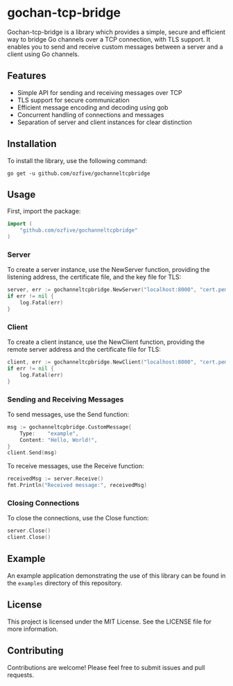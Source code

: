 # gochan-tcp-bridge

Gochan-tcp-bridge is a library which provides a simple, secure and efficient way to bridge Go channels over a TCP connection, with TLS support. It enables you to send and receive custom messages between a server and a client using Go channels.

## Features

* Simple API for sending and receiving messages over TCP
* TLS support for secure communication
* Efficient message encoding and decoding using gob
* Concurrent handling of connections and messages
* Separation of server and client instances for clear distinction

## Installation

To install the library, use the following command:

```shell
go get -u github.com/ozfive/gochanneltcpbridge
```

## Usage
First, import the package:

```go
import (
	"github.com/ozfive/gochanneltcpbridge"
)
```

### Server

To create a server instance, use the NewServer function, providing the listening address, the certificate file, and the key file for TLS:

```go
server, err := gochanneltcpbridge.NewServer("localhost:8000", "cert.pem", "key.pem")
if err != nil {
	log.Fatal(err)
}
```
### Client
To create a client instance, use the NewClient function, providing the remote server address and the certificate file for TLS:

```go
client, err := gochanneltcpbridge.NewClient("localhost:8000", "cert.pem")
if err != nil {
	log.Fatal(err)
}
```

### Sending and Receiving Messages

To send messages, use the Send function:

```go
msg := gochanneltcpbridge.CustomMessage{
	Type:    "example",
	Content: "Hello, World!",
}
client.Send(msg)
```

To receive messages, use the Receive function:

```go
receivedMsg := server.Receive()
fmt.Println("Received message:", receivedMsg)
```

### Closing Connections

To close the connections, use the Close function:

```go
server.Close()
client.Close()
```

## Example
An example application demonstrating the use of this library can be found in the `examples` directory of this repository.

## License

This project is licensed under the MIT License. See the LICENSE file for more information.

## Contributing

Contributions are welcome! Please feel free to submit issues and pull requests.
